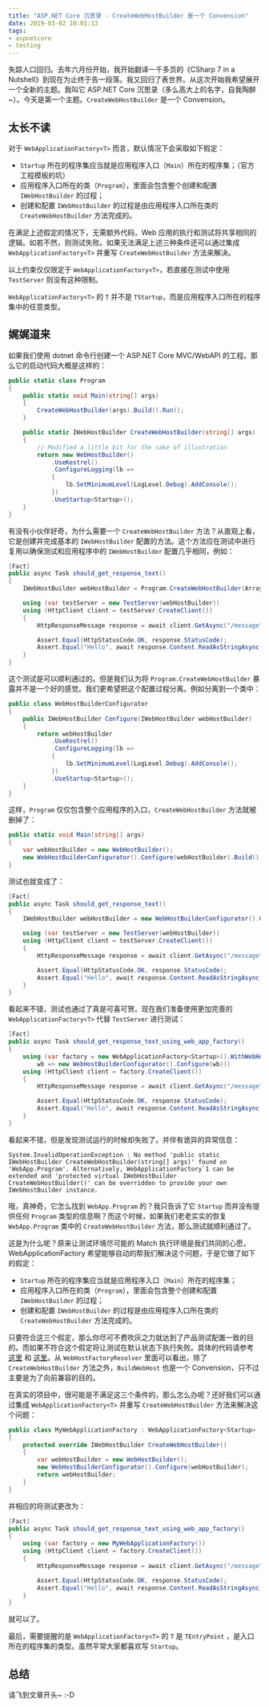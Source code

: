 ```yaml
---
title: "ASP.NET Core 沉思录 - CreateWebHostBuilder 是一个 Convension"
date: 2019-03-02 10:01:13
tags:
- aspnetcore
- testing
---
```


失踪人口回归。去年六月份开始，我开始翻译一千多页的《CSharp 7 in a Nutshell》到现在为止终于告一段落。我又回归了表世界。从这次开始我希望展开一个全新的主题。我叫它 ASP.NET Core 沉思录（多么高大上的名字，自我陶醉~）。今天是第一个主题。`CreateWebHostBuilder` 是一个 Convension。

<!--more-->

## 太长不读

对于 `WebApplicationFactory<T>` 而言，默认情况下会采取如下假定：

* `Startup` 所在的程序集应当就是应用程序入口（`Main`）所在的程序集；（官方工程模板的坑）
* 应用程序入口所在的类（`Program`），里面会包含整个创建和配置 `IWebHostBuilder` 的过程；
* 创建和配置 `IWebHostBuilder` 的过程是由应用程序入口所在类的 `CreateWebHostBuilder` 方法完成的。

在满足上述假定的情况下，无需额外代码，Web 应用的执行和测试将共享相同的逻辑。如若不然，则测试失败。如果无法满足上述三种条件还可以通过集成 `WebApplicationFactory<T>` 并重写 `CreateWebHostBuilder` 方法来解决。

以上约束仅仅限定于 `WebApplicationFactory<T>`，若直接在测试中使用 `TestServer` 则没有这种限制。

`WebApplicationFactory<T>` 的 `T` 并不是 `TStartup`，而是应用程序入口所在的程序集中的任意类型。

## 娓娓道来

如果我们使用 dotnet 命令行创建一个 ASP.NET Core MVC/WebAPI 的工程。那么它的启动代码大概是这样的：

```cs
public static class Program
{
    public static void Main(string[] args)
    {
        CreateWebHostBuilder(args).Build().Run();
    }

    public static IWebHostBuilder CreateWebHostBuilder(string[] args)
    {
        // Modified a little bit for the sake of illustration
        return new WebHostBuilder()
            .UseKestrel()
            .ConfigureLogging(lb =>
            {
                lb.SetMinimumLevel(LogLevel.Debug).AddConsole();
            })
            .UseStartup<Startup>();
    }
}
```

有没有小伙伴好奇，为什么需要一个 `CreateWebHostBuilder` 方法？从直观上看，它是创建并完成基本的 `IWebHostBuilder` 配置的方法。这个方法应在测试中进行复用以确保测试和应用程序中的 `IWebHostBuilder` 配置几乎相同，例如：

```cs
[Fact]
public async Task should_get_response_text()
{
    IWebHostBuilder webHostBuilder = Program.CreateWebHostBuilder(Array.Empty<string>());

    using (var testServer = new TestServer(webHostBuilder))
    using (HttpClient client = testServer.CreateClient())
    {
        HttpResponseMessage response = await client.GetAsync("/message");

        Assert.Equal(HttpStatusCode.OK, response.StatusCode);
        Assert.Equal("Hello", await response.Content.ReadAsStringAsync());
    }
}
```

这个测试是可以顺利通过的。但是我们认为将 `Program.CreateWebHostBuilder` 暴露并不是一个好的感觉。我们更希望把这个配置过程分离。例如分离到一个类中：

```cs
public class WebHostBuilderConfigurator
{
    public IWebHostBuilder Configure(IWebHostBuilder webHostBuilder)
    {
        return webHostBuilder
            .UseKestrel()
            .ConfigureLogging(lb =>
            {
                lb.SetMinimumLevel(LogLevel.Debug).AddConsole();
            })
            .UseStartup<Startup>();
    }
}
```

这样，`Program` 仅仅包含整个应用程序的入口，`CreateWebHostBuilder` 方法就被删掉了：

```cs
public static void Main(string[] args)
{
    var webHostBuilder = new WebHostBuilder();
    new WebHostBuilderConfigurator().Configure(webHostBuilder).Build().Run();
}
```

测试也就变成了：

```cs
[Fact]
public async Task should_get_response_text()
{
    IWebHostBuilder webHostBuilder = new WebHostBuilderConfigurator().Configure(new WebHostBuilder());

    using (var testServer = new TestServer(webHostBuilder))
    using (HttpClient client = testServer.CreateClient())
    {
        HttpResponseMessage response = await client.GetAsync("/message");

        Assert.Equal(HttpStatusCode.OK, response.StatusCode);
        Assert.Equal("Hello", await response.Content.ReadAsStringAsync());
    }
}
```

看起来不错，测试也通过了真是可喜可贺。现在我们准备使用更加完善的 `WebApplicationFactory<T>` 代替 `TestServer` 进行测试：

```cs
[Fact]
public async Task should_get_response_text_using_web_app_factory()
{
    using (var factory = new WebApplicationFactory<Startup>().WithWebHostBuilder(
        wb => new WebHostBuilderConfigurator().Configure(wb)))
    using (HttpClient client = factory.CreateClient())
    {
        HttpResponseMessage response = await client.GetAsync("/message");

        Assert.Equal(HttpStatusCode.OK, response.StatusCode);
        Assert.Equal("Hello", await response.Content.ReadAsStringAsync());
    }
}
```

看起来不错，但是发现测试运行的时候却失败了。并伴有诡异的异常信息：

```
System.InvalidOperationException : No method 'public static IWebHostBuilder CreateWebHostBuilder(string[] args)' found on 'WebApp.Program'. Alternatively, WebApplicationFactory`1 can be extended and 'protected virtual IWebHostBuilder CreateWebHostBuilder()' can be overridden to provide your own IWebHostBuilder instance.
```

哦，真神奇，它怎么找到 `WebApp.Program` 的？我只告诉了它 `Startup` 而并没有提供任何 `Program` 类型的信息啊？而这个时候，如果我们老老实实的恢复 `WebApp.Program` 类中的 `CreateWebHostBuilder` 方法，那么测试就顺利通过了。

这是为什么呢？原来让测试环境尽可能的 Match 执行环境是我们共同的心愿，WebApplicationFactory<T> 希望能够自动的帮我们解决这个问题，于是它做了如下的假定：

* `Startup` 所在的程序集应当就是应用程序入口（`Main`）所在的程序集；
* 应用程序入口所在的类（`Program`），里面会包含整个创建和配置 `IWebHostBuilder` 的过程；
* 创建和配置 `IWebHostBuilder` 的过程是由应用程序入口所在类的 `CreateWebHostBuilder` 方法完成的。

只要符合这三个假定，那么你尽可不费吹灰之力就达到了产品测试配置一致的目的。而如果不符合这个假定将让测试在默认状态下执行失败。具体的代码请参考 [这里](https://github.com/aspnet/AspNetCore/blob/v2.2.1/src/Mvc/src/Microsoft.AspNetCore.Mvc.Testing/WebApplicationFactory.cs#L278) 和 [这里](https://github.com/aspnet/AspNetCore/blob/v2.2.1/src/Shared/Hosting.WebHostBuilderFactory/WebHostFactoryResolver.cs#L14)。从 `WebHostFactoryResolver` 里面可以看出，除了 `CreateWebHostBuilder` 方法之外，`BuildWebHost` 也是一个 Convension，只不过主要是为了向前兼容的目的。

在真实的项目中，很可能是不满足这三个条件的，那么怎么办呢？还好我们可以通过集成 `WebApplicationFactory<T>` 并重写 `CreateWebHostBuilder` 方法来解决这个问题：

```cs
public class MyWebApplicationFactory : WebApplicationFactory<Startup>
{
    protected override IWebHostBuilder CreateWebHostBuilder()
    {
        var webHostBuilder = new WebHostBuilder();
        new WebHostBuilderConfigurator().Configure(webHostBuilder);
        return webHostBuilder;
    }
}
```

并相应的将测试更改为：

```cs
[Fact]
public async Task should_get_response_text_using_web_app_factory()
{
    using (var factory = new MyWebApplicationFactory())
    using (HttpClient client = factory.CreateClient())
    {
        HttpResponseMessage response = await client.GetAsync("/message");

        Assert.Equal(HttpStatusCode.OK, response.StatusCode);
        Assert.Equal("Hello", await response.Content.ReadAsStringAsync());
    }
}
```

就可以了。

最后，需要提醒的是 `WebApplicationFactory<T>` 的 `T` 是 `TEntryPoint` ，是入口所在的程序集的类型。虽然平常大家都喜欢写 `Startup`。

## 总结

请飞到文章开头~ :-D